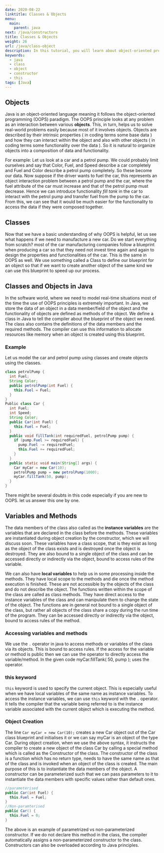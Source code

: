 ```yaml
---
date: 2020-08-22
linktitle: Classes & Objects
menu:
  main:
    parent: java
next: /java/constructors
title: Classes & Objects
weight: 26
url: /java/class-object
description: In this tutorial, you will learn about object-oriented programming in Java and you will learn about Java classes and objects with the help of examples. A class is a blueprint of objects whereas an object is an instance of a class.
keywords:
  - java
  - class
  - object
  - constructor
  - this
tags: [Java]  
---
```

## Objects

Java is an object-oriented language meaning it follows the object-oriented programming (OOPS) paradigm. The OOPS principle looks at any problem as an interaction between various **objects**. This, in turn, helps us to solve real-world problems easily because most of it involves objects. Objects are described by their intrinsic properties ( in coding terms some base data ) and how they can interact within the object and also with other objects ( in coding terms some functionality over the data ). So it is natural to organize objects into a composition of data and functionality.

For example: Let us look at a car and a petrol pump. We could probably limit ourselves and say that Color, Fuel, and Speed describe a car completely and Fuel and Color describe a petrol pump completely. So these become our data. Now suppose if the driver wants to fuel the car, this represents an object interaction problem between a petrol pump and the car, where the fuel attribute of the car must increase and that of the petrol pump must decrease. Hence we can introduce functionality *fill tank* in the car to interact with the petrol pump and transfer fuel from the pump to the car. From this, we can see that it would be much easier for the functionality to access the data if they were
composed together.

## Classes
Now that we have a basic understanding of why OOPS is helpful, let us see what happens if we need to manufacture a new car. Do we start everything from scratch? most of the car manufacturing companies follow a blueprint when producing a car so that they need not invest time again and again to design the properties and functionalities of the car. This is the same in OOPS as well. We use something called a Class to define our blueprint for an object so that if we want to create another object of the same kind we can use this blueprint to speed up our process.

## Classes and Objects in Java
In the software world, where we need to model real-time situations most of the time the use of OOPS principles is extremely important. In Java, we store the data of an object in a data member/field of the object and the functionality of objects are defined as methods of the object. We define a class in Java to tell the compiler about the blueprint of the object we need. The class also contains the definitions of the data members and the required methods. The compiler can use this information to allocate resources like memory when an object is created using this blueprint.

### Example
Let us model the car and petrol pump using classes and create objects using the classes.
```java
class petrolPump {
  int Fuel;
  String Color;
  public petrolPump(int Fuel) {
    this.Fuel = Fuel;
  }
}
Public class Car {
  int Fuel;
  int Speed;
  String Color;
  public Car(int Fuel) {
    this.Fuel = Fuel;
  }
  public void fillTank(int requiredFuel, petrolPump pump) {
    if (pump.Fuel >= requiredFuel) {
      pump.Fuel -= requiredFuel;
      this.Fuel += requiredFuel;
    }
  }
  public static void main(String[] args) {
    Car myCar = new Car(10);
    petrolPump pump = new petrolPump(1000);
    myCar.fillTank(50, pump);
  }
}
```
There might be several doubts in this code especially if you are new to OOPS. let us answer this one by one.

## Variables and Methods
The data members of the class also called as the **instance variables** are the variables that are declared in the class before the methods. These variables are instantiated during object creation by the constructor, which we will discuss soon. These variables have a class scope, that is they exist as long as the object of the class exists and is destroyed once the object is destroyed. They are also bound to a single object of the class and can be accessed directly or indirectly via the object, bound to access rules of the variable.

We can also have **local variables** to help us in some processing inside the methods. They have local scope to the methods and die once the method execution is finished. These are not accessible by the objects of the class and do not describe the object. The functions written within the scope of the class are called as class methods. They have direct access to the instance variables of the class and can manipulate them to change the state of the object. The functions are in general not bound to a single object of the class, but rather all objects of the class share a copy during the run time of the program. They can be accessed directly or indirectly via the object, bound to access rules of the method.

### Accessing variables and methods
We use the `.` operator in java to access methods or variables of the class via its objects. This is bound to access rules. If the access for the variable or method is public then we can use the operator to directly access the variable/method. In the given code myCar.fillTank( 50, pump ); uses the operator.

### this keyword
`this` keyword is used to specify the current object. This is especially useful when we have local variables of the same name as instance variables. To access the instance variables, we can use `this` keyword with the `.` operator. It tells the compiler that the variable being referred to is the instance variable associated with the current object
which is executing the method.

### Object Creation
The line `Car myCar = new Car(10);` creates a new Car object out of the Car class blueprint and initialises it or we can say myCar is an object of the type Car. During object creation, when we use the above syntax, it instructs the compiler to create a new object of the class Car by calling a special method which is called as the Constructor of the class. The constructor of the class is a function which has no return type, needs to have the same name as that of the class and is invoked when an object of the class is created. The main purpose of this is to instantiate the data members of the object. A constructor can be parameterized such that we can pass parameters to it to instantiate the data members with specific values rather than default ones.

```java
//parameterised
public Car(int Fuel) {
  this.Fuel = Fuel;
}
//Non-paramterised
public Car() {
  this.Fuel = 0;
}
```

The above is an example of parametrized vs non-parameterized constructor. If we do not declare this method in the class, the compiler automatically assigns a non-parameterized constructor to the class. Constructors can also be overloaded according to Java principles.